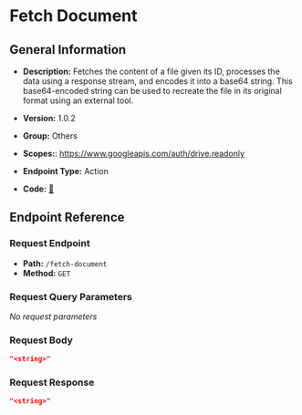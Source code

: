 # Fetch Document

## General Information

- **Description:** Fetches the content of a file given its ID, processes the data using
a response stream, and encodes it into a base64 string. This base64-encoded
string can be used to recreate the file in its original format using an external tool.

- **Version:** 1.0.2
- **Group:** Others
- **Scopes:**: https://www.googleapis.com/auth/drive.readonly
- **Endpoint Type:** Action
- **Code:** [🔗](https://github.com/NangoHQ/integration-templates/tree/main/integrations/google-drive/actions/fetch-document.ts)

## Endpoint Reference

### Request Endpoint

- **Path:** `/fetch-document`
- **Method:** `GET`

### Request Query Parameters

_No request parameters_

### Request Body

```json
"<string>"
```

### Request Response

```json
"<string>"
```
